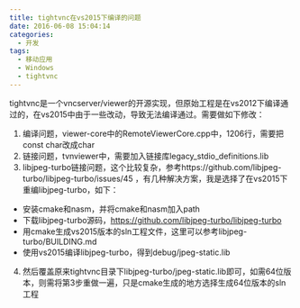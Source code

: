 ```yaml
---
title: tightvnc在vs2015下编译的问题
date: 2016-06-08 15:04:14
categories:
  - 开发
tags:
  - 移动应用
  - Windows
  - tightvnc
---
```

tightvnc是一个vncserver/viewer的开源实现，但原始工程是在vs2012下编译通过的，在vs2015中由于一些改动，导致无法编译通过。需要做如下修改：

1. 编译问题，viewer-core中的RemoteViewerCore.cpp中，1206行，需要把const char改成char
2. 链接问题，tvnviewer中，需要加入链接库legacy_stdio_definitions.lib
3. libjpeg-turbo链接问题，这个比较复杂，参考https://github.com/libjpeg-turbo/libjpeg-turbo/issues/45 ，有几种解决方案，我是选择了在vs2015下重编libjpeg-turbo，如下：
  * 安装cmake和nasm，并将cmake和nasm加入path
  * 下载libjpeg-turbo源码，https://github.com/libjpeg-turbo/libjpeg-turbo
  * 用cmake生成vs2015版本的sln工程文件，这里可以参考libjpeg-turbo/BUILDING.md
  * 使用vs2015编译libjpeg-turbo，得到debug/jpeg-static.lib
4. 然后覆盖原来tightvnc目录下libjpeg-turbo/jpeg-static.lib即可，如需64位版本，则需将第3步重做一遍，只是cmake生成的地方选择生成64位版本的sln工程
